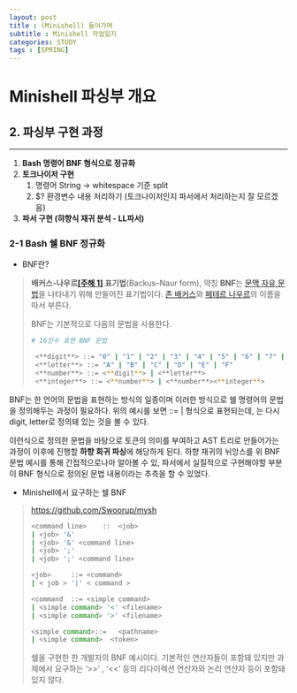 ```yaml
---
layout: post
title : (Minishell) 들어가며 
subtitle : Minishell 작업일지
categories: STUDY
tags : [SPRING]
---
```


# Minishell 파싱부 개요

## 2. 파싱부 구현 과정

---

1. **Bash 명령어 BNF 형식으로 정규화**
2. **토크나이저 구현**
    1. 명령어 String → whitespace 기준 split
    2. $? 환경변수 내용 처리하기 (토크나이저인지 파서에서 처리하는지 잘 모르겠음)
3. **파서 구현 (햐향식 재귀 분석 - LL파서)**

### 2-1 Bash 쉘 BNF 정규화

- BNF란?

> **배커스-나우르[[주해 1]](https://ko.wikipedia.org/wiki/%EB%B0%B0%EC%BB%A4%EC%8A%A4-%EB%82%98%EC%9A%B0%EB%A5%B4_%ED%91%9C%EA%B8%B0%EB%B2%95#cite_note-1) 표기법**(Backus–Naur form), 약칭 **BNF**는 [문맥 자유 문법](https://ko.wikipedia.org/wiki/%EB%AC%B8%EB%A7%A5_%EC%9E%90%EC%9C%A0_%EB%AC%B8%EB%B2%95)을 나타내기 위해 만들어진 표기법이다. [존 배커스](https://ko.wikipedia.org/wiki/%EC%A1%B4_%EB%B0%B0%EC%BB%A4%EC%8A%A4)와 [페테르 나우르](https://ko.wikipedia.org/wiki/%ED%8E%98%ED%85%8C%EB%A5%B4_%EB%82%98%EC%9A%B0%EB%A5%B4)의 이름을 따서 부른다.
> 
> 
> BNF는 기본적으로 다음의 문법을 사용한다.
> 
> ```bash
> # 16진수 표현 BNF 문법 
> 
>  <**digit**> ::= "0" | "1" | "2" | "3" | "4" | "5" | "6" | "7" | "8" | "9"
>  <**letter**> ::= "A" | "B" | "C" | "D" | "E" | "F"
>  <**number**> ::= <**digit**> | <**letter**>
>  <**integer**> ::= <**number**> | <**number**><**integer**>
> ```
> 

BNF는 한 언어의 문법을 표현하는 방식의 일종이며 이러한 방식으로 쉘 명령어의 문법을 정의해두는 과정이 필요하다. 위의 예시를 보면 <integer> ::= <number> | <number><integer> 형식으로 표현되는데, <number>는 다시 digit, letter로 정의돼 있는 것을 볼 수 있다. 

이런식으로 정의한 문법을 바탕으로 토큰의 의미를  부여하고 AST 트리로 만들어가는 과정이 이후에 진행할 **하향 회귀 파싱**에 해당하게 된다. 하향 재귀의 뉘앙스를 위 BNF 문법 예시를 통해 간접적으로나마 알아볼 수 있, 파서에서 실질적으로 구현해야할 부분이 BNF 형식으로 정의된 문법 내용이라는 추측을 할 수 있었다.

- Minishell에서 요구하는 쉘 BNF

> https://github.com/Swoorup/mysh
> 
> 
> ```bash
> <command line>	::	<job>
> |	<job> '&'
> | <job> '&' <command line>
> |	<job> ';'
> |	<job> ';' <command line>
> 
> <job>		::=	<command>
> |	< job > '|' < command >
> 
> <command	::=	<simple command>
> |	<simple command> '<' <filename>
> |	<simple command> '>' <filename>
> 
> <simple command>::=	<pathname>
> |	<simple command>  <token>
> ```
> 
> 쉘을 구현한 한 개발자의 BNF 예시이다. 기본적인 연산자들이 포함돼 있지만 과제에서 요구하는 ‘>>’ , ‘<<’ 등의 리다이렉션 연산자와 논리 연산자 등이 포함돼 있지 않다.
> 

```bash

```
